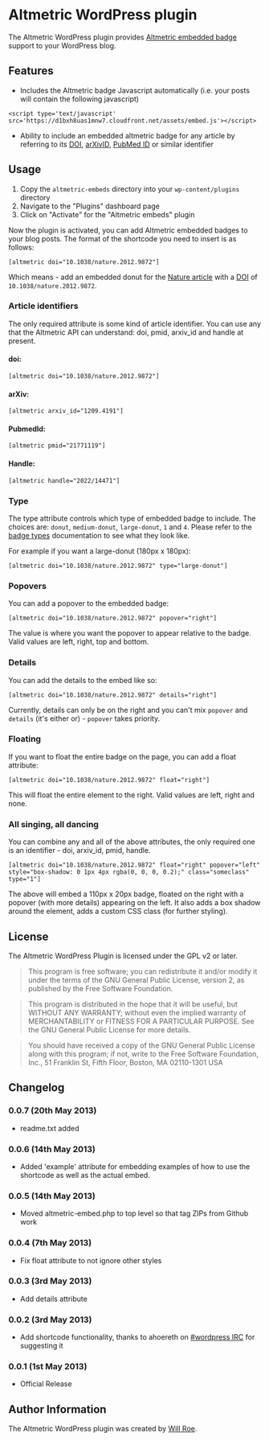 # Altmetric WordPress plugin

The Altmetric WordPress plugin provides [Altmetric embedded
badge](http://api.altmetric.com/embeds.html) support to
your WordPress blog.

## Features

* Includes the Altmetric badge Javascript automatically (i.e. your posts will contain the following javascript)

<pre><code>&lt;script type='text/javascript' src='https://d1bxh8uas1mnw7.cloudfront.net/assets/embed.js'&gt;&lt;/script&gt;</code></pre>

* Ability to include an embedded altmetric badge for any article by referring to
  its [DOI](http://en.wikipedia.org/wiki/Digital_object_identifier), [arXivID](http://arxiv.org/help/arxiv_identifier),
  [PubMed ID](http://www.ncbi.nlm.nih.gov/pmc/pmctopmid/) or similar identifier

## Usage

1. Copy the `altmetric-embeds` directory into your `wp-content/plugins` directory
1. Navigate to the "Plugins" dashboard page
1. Click on "Activate" for the "Altmetric embeds" plugin

Now the plugin is activated, you can add Altmetric embedded badges to your blog
posts. The format of the shortcode you need to insert is as follows:

    [altmetric doi="10.1038/nature.2012.9872"]

Which means - add an embedded donut for the [Nature article](http://dx.doi.org/10.1038/nature.2012.9872) 
with a [DOI](http://en.wikipedia.org/wiki/Digital_object_identifier) of `10.1038/nature.2012.9872`.

### Article identifiers

The only required attribute is some kind of article identifier. You can use any that
the Altmetric API can understand: doi, pmid, arxiv_id and handle at present.

#### doi: 

    [altmetric doi="10.1038/nature.2012.9872"]

#### arXiv: 

    [altmetric arxiv_id="1209.4191"]

#### PubmedId: 

    [altmetric pmid="21771119"]

#### Handle: 

    [altmetric handle="2022/14471"]

### Type

The type attribute controls which type of embedded badge to include. The choices are: `donut`, `medium-donut`, `large-donut`, `1` and `4`.
Please refer to the [badge types](http://api.altmetric.com/embeds.html#badge-types) documentation to see what they look like.

For example if you want a large-donut (180px x 180px):

    [altmetric doi="10.1038/nature.2012.9872" type="large-donut"]

### Popovers

You can add a popover to the embedded badge:

    [altmetric doi="10.1038/nature.2012.9872" popover="right"]

The value is where you want the popover to appear relative to the badge. 
Valid values are left, right, top and bottom.

### Details

You can add the details to the embed like so:

    [altmetric doi="10.1038/nature.2012.9872" details="right"]

Currently, details can only be on the right and you can't mix `popover` and `details` (it's either or) - `popover`
takes priority.

### Floating

If you want to float the entire badge on the page, you can add a float attribute:

    [altmetric doi="10.1038/nature.2012.9872" float="right"]

This will float the entire element to the right. Valid values are left, right and none.

### All singing, all dancing

You can combine any and all of the above attributes, the only required one is an identifier - 
doi, arxiv_id, pmid, handle.

    [altmetric doi="10.1038/nature.2012.9872" float="right" popover="left" style="box-shadow: 0 1px 4px rgba(0, 0, 0, 0.2);" class="someclass" type="1"]

The above will embed a 110px x 20px badge, floated on the right with a popover (with more details) 
appearing on the left. It also adds a box shadow around the element, adds a custom CSS class
(for further styling).

## License

The Altmetric WordPress Plugin is licensed under the GPL v2 or later.

> This program is free software; you can redistribute it and/or modify
it under the terms of the GNU General Public License, version 2, as 
published by the Free Software Foundation.

> This program is distributed in the hope that it will be useful,
but WITHOUT ANY WARRANTY; without even the implied warranty of
MERCHANTABILITY or FITNESS FOR A PARTICULAR PURPOSE.  See the
GNU General Public License for more details.

> You should have received a copy of the GNU General Public License
along with this program; if not, write to the Free Software
Foundation, Inc., 51 Franklin St, Fifth Floor, Boston, MA  02110-1301  USA

## Changelog

### 0.0.7 (20th May 2013)

* readme.txt added

### 0.0.6 (14th May 2013)

* Added 'example' attribute for embedding examples of how to use the shortcode
  as well as the actual embed.

### 0.0.5 (14th May 2013)

* Moved altmetric-embed.php to top level so that tag ZIPs from Github work

### 0.0.4 (7th May 2013)

* Fix float attribute to not ignore other styles

### 0.0.3 (3rd May 2013)

* Add details attribute

### 0.0.2 (3rd May 2013)

* Add shortcode functionality, thanks to ahoereth on [#wordpress IRC](http://codex.wordpress.org/IRC) for suggesting it

### 0.0.1 (1st May 2013)

* Official Release

## Author Information

The Altmetric WordPress plugin was created by [Will
Roe](http://www.digital-science.com/people/william-roe).
